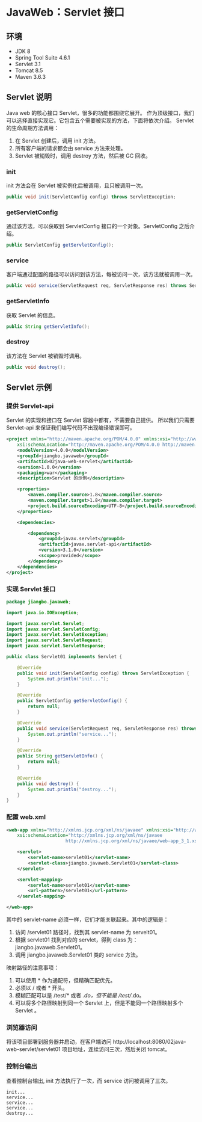 # JavaWeb：Servlet 接口

## 环境

- JDK 8
- Spring Tool Suite 4.6.1
- Servlet 3.1
- Tomcat 8.5
- Maven 3.6.3

## Servlet 说明

Java web 的核心接口 Servlet，很多的功能都围绕它展开。
作为顶级接口，我们可以选择直接实现它。它包含五个需要被实现的方法，下面将依次介绍。
Servlet 的生命周期方法调用：

1. 在 Servlet 创建后，调用 init 方法。
2. 所有客户端的请求都会由 service 方法来处理。
3. Servlet 被销毁时，调用 destroy 方法，然后被 GC 回收。

### init

init 方法会在 Servlet 被实例化后被调用，且只被调用一次。

``` java
public void init(ServletConfig config) throws ServletException;
```

### getServletConfig

通过该方法，可以获取到 ServletConfig 接口的一个对象。ServletConfig 之后介绍。

```java
public ServletConfig getServletConfig();
```

### service

客户端通过配置的路径可以访问到该方法，每被访问一次，该方法就被调用一次。

```java
public void service(ServletRequest req, ServletResponse res) throws ServletException, IOException
```

### getServletInfo

获取 Servlet 的信息。

```java
public String getServletInfo();
```

### destroy

该方法在 Servlet 被销毁时调用。

```java
public void destroy();
```

## Servlet 示例

### 提供 Servlet-api

Servlet 的实现和接口在 Servlet 容器中都有，不需要自己提供。
所以我们只需要 Servlet-api 来保证我们编写代码不出现编译错误即可。

```xml
<project xmlns="http://maven.apache.org/POM/4.0.0" xmlns:xsi="http://www.w3.org/2001/XMLSchema-instance"
    xsi:schemaLocation="http://maven.apache.org/POM/4.0.0 http://maven.apache.org/xsd/maven-4.0.0.xsd">
    <modelVersion>4.0.0</modelVersion>
    <groupId>jiangbo.javaweb</groupId>
    <artifactId>02java-web-servlet</artifactId>
    <version>1.0.0</version>
    <packaging>war</packaging>
    <description>Servlet 的示例</description>

    <properties>
        <maven.compiler.source>1.8</maven.compiler.source>
        <maven.compiler.target>1.8</maven.compiler.target>
        <project.build.sourceEncoding>UTF-8</project.build.sourceEncoding>
    </properties>

    <dependencies>

        <dependency>
            <groupId>javax.servlet</groupId>
            <artifactId>javax.servlet-api</artifactId>
            <version>3.1.0</version>
            <scope>provided</scope>
        </dependency>
    </dependencies>
</project>
```

### 实现 Servlet 接口

```java
package jiangbo.javaweb;

import java.io.IOException;

import javax.servlet.Servlet;
import javax.servlet.ServletConfig;
import javax.servlet.ServletException;
import javax.servlet.ServletRequest;
import javax.servlet.ServletResponse;

public class Servlet01 implements Servlet {

    @Override
    public void init(ServletConfig config) throws ServletException {
        System.out.println("init...");
    }

    @Override
    public ServletConfig getServletConfig() {
        return null;
    }

    @Override
    public void service(ServletRequest req, ServletResponse res) throws ServletException, IOException {
        System.out.println("service...");
    }

    @Override
    public String getServletInfo() {
        return null;
    }

    @Override
    public void destroy() {
        System.out.println("destroy...");
    }
}
```

### 配置 web.xml

```xml
<web-app xmlns="http://xmlns.jcp.org/xml/ns/javaee" xmlns:xsi="http://www.w3.org/2001/XMLSchema-instance"
    xsi:schemaLocation="http://xmlns.jcp.org/xml/ns/javaee
                      http://xmlns.jcp.org/xml/ns/javaee/web-app_3_1.xsd" version="3.1">

    <servlet>
        <servlet-name>servlet01</servlet-name>
        <servlet-class>jiangbo.javaweb.Servlet01</servlet-class>
    </servlet>

    <servlet-mapping>
        <servlet-name>servlet01</servlet-name>
        <url-pattern>/servlet01</url-pattern>
    </servlet-mapping>

</web-app>
```

其中的 servlet-name 必须一样，它们才能关联起来。其中的逻辑是：

1. 访问 /servlet01 路径时，找到其 servlet-name 为 servelt01。
2. 根据 servlet01 找到对应的 servlet，得到 class 为：jiangbo.javaweb.Servlet01。
3. 调用 jiangbo.javaweb.Servlet01 类的 service 方法。

映射路径的注意事项：

1. 可以使用 * 作为通配符，但精确匹配优先。
2. 必须以 / 或者 * 开头。
3. 模糊匹配可以是 /test/* 或者 *.do，但不能是 /test/*.do。
4. 可以将多个路径映射到同一个 Servlet 上，但是不能同一个路径映射多个 Servlet 。

### 浏览器访问

将该项目部署到服务器并启动，在客户端访问 http://localhost:8080/02java-web-servlet/servlet01 项目地址，连续访问三次，然后关闭 tomcat。

### 控制台输出

查看控制台输出, init 方法执行了一次，而 service 访问被调用了三次。

```text
init...
service...
service...
service...
destroy...
```